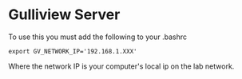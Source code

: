 # Gulliview Server

To use this you must add the following to your .bashrc

```
export GV_NETWORK_IP='192.168.1.XXX'
```

Where the network IP is your computer's local ip on the lab network.